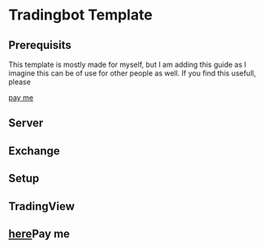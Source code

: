 <h1>Tradingbot Template</h1>

<h2>Prerequisits</h2>
<p>This template is mostly made for myself, but I am adding this guide as I imagine this can be of use for other people as well. If you find this usefull, please </p>
<a href="xmrWallet">pay me</a>
<h2>Server</h2>
<h2>Exchange</h2>
<h2>Setup</h2>
<h2>TradingView</h2>
<h2><a href="#xmrWallet">here</a>Pay me</h2>



